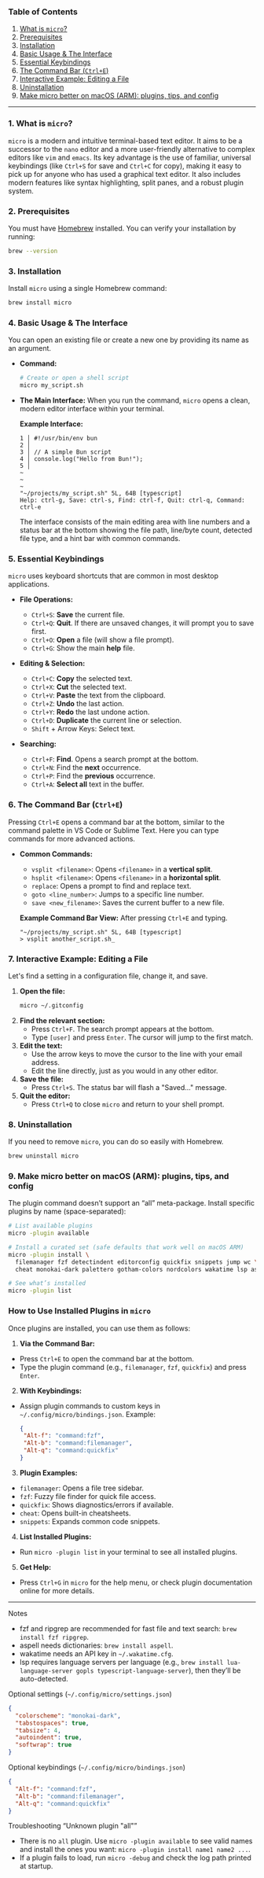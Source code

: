 ### Table of Contents

1.  [What is `micro`?](https://www.google.com/search?q=%231-what-is-micro)
2.  [Prerequisites](https://www.google.com/search?q=%232-prerequisites)
3.  [Installation](https://www.google.com/search?q=%233-installation)
4.  [Basic Usage & The Interface](https://www.google.com/search?q=%234-basic-usage--the-interface)
5.  [Essential Keybindings](https://www.google.com/search?q=%235-essential-keybindings)
6.  [The Command Bar (`Ctrl+E`)](https://www.google.com/search?q=%236-the-command-bar-ctrle)
7.  [Interactive Example: Editing a File](https://www.google.com/search?q=%237-interactive-example-editing-a-file)
8.  [Uninstallation](https://www.google.com/search?q=%238-uninstallation)
9.  [Make micro better on macOS (ARM): plugins, tips, and config](https://www.google.com/search?q=%239-make-micro-better-on-macos-arm-plugins-tips-and-config)

-----

### 1\. What is `micro`?

`micro` is a modern and intuitive terminal-based text editor. It aims to be a successor to the `nano` editor and a more user-friendly alternative to complex editors like `vim` and `emacs`. Its key advantage is the use of familiar, universal keybindings (like `Ctrl+S` for save and `Ctrl+C` for copy), making it easy to pick up for anyone who has used a graphical text editor. It also includes modern features like syntax highlighting, split panes, and a robust plugin system.

### 2\. Prerequisites

You must have [Homebrew](https://brew.sh/) installed. You can verify your installation by running:

```bash
brew --version
```

### 3\. Installation

Install `micro` using a single Homebrew command:

```bash
brew install micro
```

### 4\. Basic Usage & The Interface

You can open an existing file or create a new one by providing its name as an argument.

  * **Command:**

    ```bash
    # Create or open a shell script
    micro my_script.sh
    ```

  * **The Main Interface:**
    When you run the command, `micro` opens a clean, modern editor interface within your terminal.

    **Example Interface:**

    ```text
    1 │ #!/usr/bin/env bun
    2 │ 
    3 │ // A simple Bun script
    4 │ console.log("Hello from Bun!");
    5 │ 
    ~
    ~
    ~
    "~/projects/my_script.sh" 5L, 64B [typescript]
    Help: ctrl-g, Save: ctrl-s, Find: ctrl-f, Quit: ctrl-q, Command: ctrl-e
    ```

    The interface consists of the main editing area with line numbers and a status bar at the bottom showing the file path, line/byte count, detected file type, and a hint bar with common commands.

### 5\. Essential Keybindings

`micro` uses keyboard shortcuts that are common in most desktop applications.

  * **File Operations:**

      * `Ctrl+S`: **Save** the current file.
      * `Ctrl+Q`: **Quit**. If there are unsaved changes, it will prompt you to save first.
      * `Ctrl+O`: **Open** a file (will show a file prompt).
      * `Ctrl+G`: Show the main **help** file.

  * **Editing & Selection:**

      * `Ctrl+C`: **Copy** the selected text.
      * `Ctrl+X`: **Cut** the selected text.
      * `Ctrl+V`: **Paste** the text from the clipboard.
      * `Ctrl+Z`: **Undo** the last action.
      * `Ctrl+Y`: **Redo** the last undone action.
      * `Ctrl+D`: **Duplicate** the current line or selection.
      * `Shift` + Arrow Keys: Select text.

  * **Searching:**

      * `Ctrl+F`: **Find**. Opens a search prompt at the bottom.
      * `Ctrl+N`: Find the **next** occurrence.
      * `Ctrl+P`: Find the **previous** occurrence.
      * `Ctrl+A`: **Select all** text in the buffer.

### 6\. The Command Bar (`Ctrl+E`)

Pressing `Ctrl+E` opens a command bar at the bottom, similar to the command palette in VS Code or Sublime Text. Here you can type commands for more advanced actions.

  * **Common Commands:**

      * `vsplit <filename>`: Opens `<filename>` in a **vertical split**.
      * `hsplit <filename>`: Opens `<filename>` in a **horizontal split**.
      * `replace`: Opens a prompt to find and replace text.
      * `goto <line_number>`: Jumps to a specific line number.
      * `save <new_filename>`: Saves the current buffer to a new file.

    **Example Command Bar View:** After pressing `Ctrl+E` and typing.

    ```text
    "~/projects/my_script.sh" 5L, 64B [typescript]
    > vsplit another_script.sh_
    ```

### 7\. Interactive Example: Editing a File

Let's find a setting in a configuration file, change it, and save.

1.  **Open the file:**
    ```bash
    micro ~/.gitconfig
    ```
2.  **Find the relevant section:**
      * Press `Ctrl+F`. The search prompt appears at the bottom.
      * Type `[user]` and press `Enter`. The cursor will jump to the first match.
3.  **Edit the text:**
      * Use the arrow keys to move the cursor to the line with your email address.
      * Edit the line directly, just as you would in any other editor.
4.  **Save the file:**
      * Press `Ctrl+S`. The status bar will flash a "Saved..." message.
5.  **Quit the editor:**
      * Press `Ctrl+Q` to close `micro` and return to your shell prompt.

### 8\. Uninstallation

If you need to remove `micro`, you can do so easily with Homebrew.

```bash
brew uninstall micro
```

### 9\. Make micro better on macOS (ARM): plugins, tips, and config

The plugin command doesn’t support an “all” meta-package. Install specific plugins by name (space-separated):

```bash
# List available plugins
micro -plugin available

# Install a curated set (safe defaults that work well on macOS ARM)
micro -plugin install \
  filemanager fzf detectindent editorconfig quickfix snippets jump wc \
  cheat monokai-dark palettero gotham-colors nordcolors wakatime lsp aspell bookmark joinLines

# See what’s installed
micro -plugin list
```


### How to Use Installed Plugins in `micro`

Once plugins are installed, you can use them as follows:

1. **Via the Command Bar:**
  - Press `Ctrl+E` to open the command bar at the bottom.
  - Type the plugin command (e.g., `filemanager`, `fzf`, `quickfix`) and press `Enter`.

2. **With Keybindings:**
  - Assign plugin commands to custom keys in `~/.config/micro/bindings.json`. Example:
    ```json
    {
     "Alt-f": "command:fzf",
     "Alt-b": "command:filemanager",
     "Alt-q": "command:quickfix"
    }
    ```

3. **Plugin Examples:**
  - `filemanager`: Opens a file tree sidebar.
  - `fzf`: Fuzzy file finder for quick file access.
  - `quickfix`: Shows diagnostics/errors if available.
  - `cheat`: Opens built-in cheatsheets.
  - `snippets`: Expands common code snippets.

4. **List Installed Plugins:**
  - Run `micro -plugin list` in your terminal to see all installed plugins.

5. **Get Help:**
  - Press `Ctrl+G` in `micro` for the help menu, or check plugin documentation online for more details.

---

Notes

- fzf and ripgrep are recommended for fast file and text search: `brew install fzf ripgrep`.
- aspell needs dictionaries: `brew install aspell`.
- wakatime needs an API key in `~/.wakatime.cfg`.
- lsp requires language servers per language (e.g., `brew install lua-language-server gopls typescript-language-server`), then they’ll be auto-detected.

Optional settings (`~/.config/micro/settings.json`)

```json
{
  "colorscheme": "monokai-dark",
  "tabstospaces": true,
  "tabsize": 4,
  "autoindent": true,
  "softwrap": true
}
```

Optional keybindings (`~/.config/micro/bindings.json`)

```json
{
  "Alt-f": "command:fzf",
  "Alt-b": "command:filemanager",
  "Alt-q": "command:quickfix"
}
```

Troubleshooting “Unknown plugin \"all\"”

- There is no `all` plugin. Use `micro -plugin available` to see valid names and install the ones you want: `micro -plugin install name1 name2 ...`.
- If a plugin fails to load, run `micro -debug` and check the log path printed at startup.